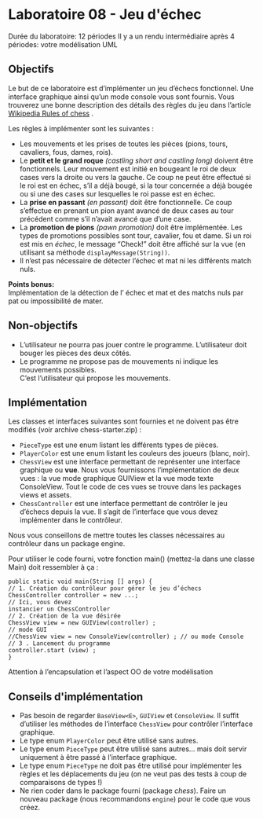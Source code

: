 # Laboratoire 08 - Jeu d'échec

Durée du laboratoire: 12 périodes
Il y a un rendu intermédiaire après 4 périodes: votre modélisation UML

## Objectifs
Le but de ce laboratoire est d’implémenter un jeu d’échecs fonctionnel. Une interface
graphique ainsi qu’un mode console vous sont fournis. Vous trouverez une bonne description
des détails des règles du jeu dans l’article [Wikipedia Rules of chess](https://en.wikipedia.org/wiki/Rules_of_chess) . 

Les règles à implémenter sont les suivantes :
- Les mouvements et les prises de toutes les pièces (pions, tours, cavaliers, fous, dames,
rois).
- Le **petit et le grand roque** _(castling short and castling long)_ doivent être fonctionnels.
Leur mouvement est initié en bougeant le roi de deux cases vers la droite ou vers la
gauche. Ce coup ne peut être effectué si le roi est en échec, s’il a déjà bougé, si la tour
concernée a déjà bougée ou si une des cases sur lesquelles le roi passe est en échec.
- La **prise en passant** _(en passant)_ doit être fonctionnelle. Ce coup s’effectue en prenant
un pion ayant avancé de deux cases au tour précédent comme s’il n’avait avancé que
d’une case.
- La **promotion de pions** _(pawn promotion)_ doit être implémentée. Les types de
promotions possibles sont tour, cavalier, fou et dame.
Si un roi est mis en _échec_, le message “Check!” doit être affiché sur la vue (en utilisant sa
méthode `displayMessage(String))`.
- Il n’est pas nécessaire de détecter l’échec et mat ni les différents match nuls.


**Points bonus:**<br/>
Implémentation de la détection de l’ échec et mat et des matchs nuls par pat ou
impossibilité de mater.

## Non-objectifs
- L’utilisateur ne pourra pas jouer contre le programme. L’utilisateur doit bouger les pièces
  des deux côtés.
- Le programme ne propose pas de mouvements ni indique les mouvements possibles.
  <br/>C’est l’utilisateur qui propose les mouvements.

## Implémentation
Les classes et interfaces suivantes sont fournies et ne doivent pas être modifiés (voir archive
chess-starter.zip) :
- `PieceType` est une enum listant les différents types de pièces.
- `PlayerColor` est une enum listant les couleurs des joueurs (blanc, noir).
- `ChessView` est une interface permettant de représenter une interface graphique ou **vue**.
  Nous vous fournissons l’implémentation de deux vues : la vue mode graphique GUIView
  et la vue mode texte ConsoleView. Tout le code de ces vues se trouve dans les packages
  views et assets.
- `ChessController` est une interface permettant de contrôler le jeu d’échecs depuis la
  vue. Il s’agit de l’interface que vous devez implémenter dans le contrôleur.

Nous vous conseillons de mettre toutes les classes nécessaires au contrôleur dans un package
engine.

Pour utiliser le code fourni, votre fonction main() (mettez-la dans une classe Main) doit
ressembler à ça :
```
public static void main(String [] args) {
// 1. Création du contrôleur pour gérer le jeu d’échecs
ChessController controller = new ...;
// Ici, vous devez
instancier un ChessController
// 2. Création de la vue désirée
ChessView view = new GUIView(controller) ;
// mode GUI
//ChessView view = new ConsoleView(controller) ; // ou mode Console
// 3 . Lancement du programme
controller.start (view) ;
}
```
Attention à l’encapsulation et l’aspect OO de votre modélisation

## Conseils d'implémentation

- Pas besoin de regarder `BaseView<E>`, `GUIView` et `ConsoleView`. Il suffit d’utiliser les
méthodes de l’interface `ChessView` pour contrôler l’interface graphique.
- Le type enum `PlayerColor` peut être utilisé sans autres.
- Le type enum `PieceType` peut être utilisé sans autres… mais doit servir uniquement à
être passé à l’interface graphique.
- Le type enum `PieceType` ne doit pas être utilisé pour implémenter les règles et les
déplacements du jeu (on ne veut pas des tests à coup de comparaisons de types !)
- Ne rien coder dans le package fourni (package _chess_). Faire un nouveau package (nous
recommandons `engine`) pour le code que vous créez.